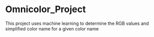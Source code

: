 # Omnicolor_Project
This project uses machine learning to determine the RGB values and simplified color name for a given color name
